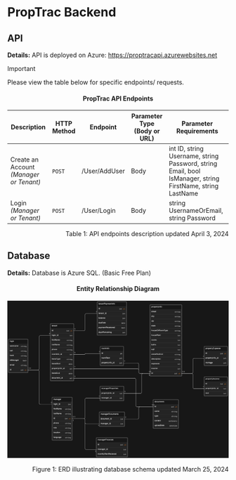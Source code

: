 # PropTrac Backend


## API

**Details:** API is deployed on Azure: https://proptracapi.azurewebsites.net

> [!IMPORTANT]
> Please view the table below for specific endpoints/ requests. 


<h4 align="center">PropTrac API Endpoints</h4>

| Description | HTTP Method | Endpoint | Parameter Type (Body or URL) | Parameter Requirements |
| ------------- | ------------- | ------------- | ------------- | ------------- |
| Create an Account *(Manager or Tenant)*  | `POST`  | /User/AddUser  | Body | int ID, string Username, string Password, string Email, bool IsManager, string FirstName, string LastName |
| Login *(Manager or Tenant)* | `POST`  | /User/Login  | Body | string UsernameOrEmail, string Password |

<p align="right">Table 1: API endpoints description updated April 3, 2024</p>


## Database

**Details:** Database is Azure SQL. (Basic Free Plan)

<h4 align="center">Entity Relationship Diagram</h4>

![Entity relationship diagram](ERD_V2_3.25.2024.png)

<p align="right">Figure 1: ERD illustrating database schema updated March 25, 2024</p>
